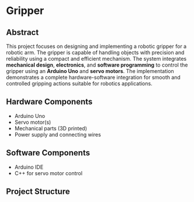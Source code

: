 # Gripper

##  Abstract
This project focuses on designing and implementing a robotic gripper for a robotic arm. The gripper is capable of handling objects with precision and reliability using a compact and efficient mechanism. The system integrates **mechanical design**, **electronics**, and **software programming** to control the gripper using an **Arduino Uno** and **servo motors**. The implementation demonstrates a complete hardware-software integration for smooth and controlled gripping actions suitable for robotics applications.

##  Hardware Components
- Arduino Uno  
- Servo motor(s)  
- Mechanical parts (3D printed)  
- Power supply and connecting wires  

##  Software Components
- Arduino IDE  
- C++ for servo motor control  

## Project Structure
